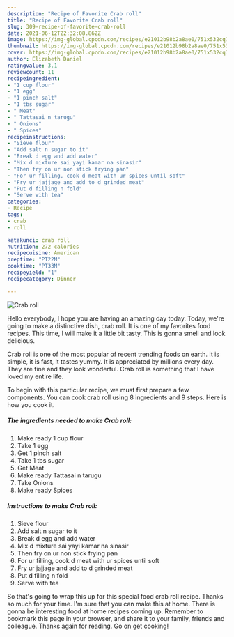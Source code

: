 ```yaml
---
description: "Recipe of Favorite Crab roll"
title: "Recipe of Favorite Crab roll"
slug: 309-recipe-of-favorite-crab-roll
date: 2021-06-12T22:32:08.862Z
image: https://img-global.cpcdn.com/recipes/e21012b98b2a8ae0/751x532cq70/crab-roll-recipe-main-photo.jpg
thumbnail: https://img-global.cpcdn.com/recipes/e21012b98b2a8ae0/751x532cq70/crab-roll-recipe-main-photo.jpg
cover: https://img-global.cpcdn.com/recipes/e21012b98b2a8ae0/751x532cq70/crab-roll-recipe-main-photo.jpg
author: Elizabeth Daniel
ratingvalue: 3.1
reviewcount: 11
recipeingredient:
- "1 cup flour"
- "1 egg"
- "1 pinch salt"
- "1 tbs sugar"
- " Meat"
- " Tattasai n tarugu"
- " Onions"
- " Spices"
recipeinstructions:
- "Sieve flour"
- "Add salt n sugar to it"
- "Break d egg and add water"
- "Mix d mixture sai yayi kamar na sinasir"
- "Then fry on ur non stick frying pan"
- "For ur filling, cook d meat with ur spices until soft"
- "Fry ur jajjage and add to d grinded meat"
- "Put d filling n fold"
- "Serve with tea"
categories:
- Recipe
tags:
- crab
- roll

katakunci: crab roll 
nutrition: 272 calories
recipecuisine: American
preptime: "PT22M"
cooktime: "PT33M"
recipeyield: "1"
recipecategory: Dinner

---
```



![Crab roll](https://img-global.cpcdn.com/recipes/e21012b98b2a8ae0/751x532cq70/crab-roll-recipe-main-photo.jpg)

Hello everybody, I hope you are having an amazing day today. Today, we're going to make a distinctive dish, crab roll. It is one of my favorites food recipes. This time, I will make it a little bit tasty. This is gonna smell and look delicious.

Crab roll is one of the most popular of recent trending foods on earth. It is simple, it is fast, it tastes yummy. It is appreciated by millions every day. They are fine and they look wonderful. Crab roll is something that I have loved my entire life.




To begin with this particular recipe, we must first prepare a few components. You can cook crab roll using 8 ingredients and 9 steps. Here is how you cook it.

<!--inarticleads1-->

##### The ingredients needed to make Crab roll:

1. Make ready 1 cup flour
1. Take 1 egg
1. Get 1 pinch salt
1. Take 1 tbs sugar
1. Get  Meat
1. Make ready  Tattasai n tarugu
1. Take  Onions
1. Make ready  Spices




<!--inarticleads2-->

##### Instructions to make Crab roll:

1. Sieve flour
1. Add salt n sugar to it
1. Break d egg and add water
1. Mix d mixture sai yayi kamar na sinasir
1. Then fry on ur non stick frying pan
1. For ur filling, cook d meat with ur spices until soft
1. Fry ur jajjage and add to d grinded meat
1. Put d filling n fold
1. Serve with tea




So that's going to wrap this up for this special food crab roll recipe. Thanks so much for your time. I'm sure that you can make this at home. There is gonna be interesting food at home recipes coming up. Remember to bookmark this page in your browser, and share it to your family, friends and colleague. Thanks again for reading. Go on get cooking!
